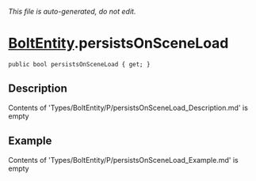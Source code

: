 *This file is auto-generated, do not edit.*

# [BoltEntity](Types/BoltEntity.md).persistsOnSceneLoad
`public bool persistsOnSceneLoad { get; }`
## Description
Contents of 'Types/BoltEntity/P/persistsOnSceneLoad_Description.md' is empty
## Example
Contents of 'Types/BoltEntity/P/persistsOnSceneLoad_Example.md' is empty
